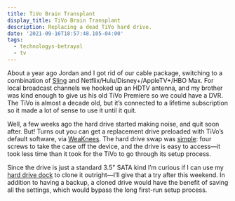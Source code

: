 ```yaml
---
title: TiVo Brain Transplant
display_title: TiVo Brain Transplant
description: Replacing a dead TiVo hard drive.
date: '2021-09-16T18:57:48.105-04:00'
tags:
  - technologys-betrayal
  - tv
---
```


About a year ago Jordan and I got rid of our cable package, switching to a combination of [Sling](https://www.sling.com) and Netflix/Hulu/Disney+/AppleTV+/HBO Max. For local broadcast channels we hooked up an HDTV antenna, and my brother was kind enough to give us his old TiVo Premiere so we could have a DVR. The TiVo is almost a decade old, but it’s connected to a lifetime subscription so it made a lot of sense to use it until it quit. 

Well, a few weeks ago the hard drive started making noise, and quit soon after. But! Turns out you can get a replacement drive preloaded with TiVo’s default software, via [WeaKnees](https://www.weaknees.com/tivo-upgrade.php). The hard drive swap was [simple](https://www.weaknees.com/instructions/series4-replace.pdf): four screws to take the case off the device, and the drive is easy to access—it took less time than it took for the TiVo to go through its setup process.

Since the drive is just a standard 3.5" SATA kind I’m curious if I can use my [hard drive dock](https://www.sabrent.com/product/EC-DSK2/usb-3-0-sata-dual-bay-external-hard-drive-docking-station-2-5-3-5-hdd-ssd-hard-drive-duplicator-cloner-function-10tb-support/#description) to clone it outright—I’ll give that a try after this weekend. In addition to having a backup, a cloned drive would have the benefit of saving all the settings, which would bypass the long first-run setup process.